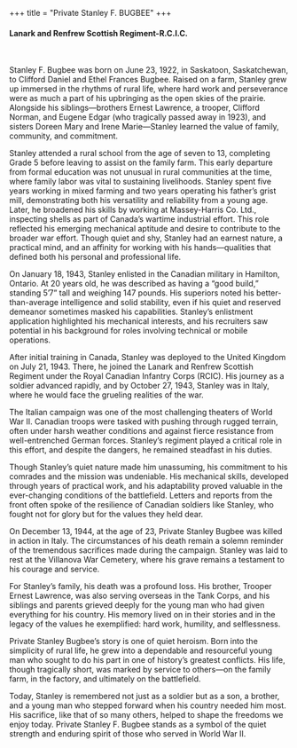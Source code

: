 +++
title = "Private Stanley F. BUGBEE"
+++

#### Lanark and Renfrew Scottish Regiment-R.C.I.C.
<br>



Stanley F. Bugbee was born on June 23, 1922, in Saskatoon, Saskatchewan, to Clifford Daniel and Ethel Frances Bugbee. Raised on a farm, Stanley grew up immersed in the rhythms of rural life, where hard work and perseverance were as much a part of his upbringing as the open skies of the prairie. Alongside his siblings—brothers Ernest Lawrence, a trooper, Clifford Norman, and Eugene Edgar (who tragically passed away in 1923), and sisters Doreen Mary and Irene Marie—Stanley learned the value of family, community, and commitment.

Stanley attended a rural school from the age of seven to 13, completing Grade 5 before leaving to assist on the family farm. This early departure from formal education was not unusual in rural communities at the time, where family labor was vital to sustaining livelihoods. Stanley spent five years working in mixed farming and two years operating his father’s grist mill, demonstrating both his versatility and reliability from a young age.
Later, he broadened his skills by working at Massey-Harris Co. Ltd., inspecting shells as part of Canada’s wartime industrial effort. This role reflected his emerging mechanical aptitude and desire to contribute to the broader war effort. 
Though quiet and shy, Stanley had an earnest nature, a practical mind, and an affinity for working with his hands—qualities that defined both his personal and professional life.

On January 18, 1943, Stanley enlisted in the Canadian military in Hamilton, Ontario. At 20 years old, he was described as having a “good build,” standing 5’7” tall and weighing 147 pounds. 
His superiors noted his better-than-average intelligence and solid stability, even if his quiet and reserved demeanor sometimes masked his capabilities. 
Stanley’s enlistment application highlighted his mechanical interests, and his recruiters saw potential in his background for roles involving technical or mobile operations.

After initial training in Canada, Stanley was deployed to the United Kingdom on July 21, 1943. There, he joined the Lanark and Renfrew Scottish Regiment under the Royal Canadian Infantry Corps (RCIC). His journey as a soldier advanced rapidly, and by October 27, 1943, Stanley was in Italy, where he would face the grueling realities of the war.

The Italian campaign was one of the most challenging theaters of World War II. Canadian troops were tasked with pushing through rugged terrain, often under harsh weather conditions and against fierce resistance from well-entrenched German forces. Stanley’s regiment played a critical role in this effort, and despite the dangers, he remained steadfast in his duties.

Though Stanley’s quiet nature made him unassuming, his commitment to his comrades and the mission was undeniable. 
His mechanical skills, developed through years of practical work, and his adaptability proved valuable in the ever-changing conditions of the battlefield. Letters and reports from the front often spoke of the resilience of Canadian soldiers like Stanley, who fought not for glory but for the values they held dear.

On December 13, 1944, at the age of 23, Private Stanley Bugbee was killed in action in Italy. 
The circumstances of his death remain a solemn reminder of the tremendous sacrifices made during the campaign. 
Stanley was laid to rest at the Villanova War Cemetery, where his grave remains a testament to his courage and service.

For Stanley’s family, his death was a profound loss. His brother, Trooper Ernest Lawrence, was also serving overseas in the Tank Corps, and his siblings and parents grieved deeply for the young man who had given everything for his country. His memory lived on in their stories and in the legacy of the values he exemplified: hard work, humility, and selflessness.

Private Stanley Bugbee’s story is one of quiet heroism. Born into the simplicity of rural life, he grew into a dependable and resourceful young man who sought to do his part in one of history’s greatest conflicts. 
His life, though tragically short, was marked by service to others—on the family farm, in the factory, and ultimately on the battlefield.

Today, Stanley is remembered not just as a soldier but as a son, a brother, and a young man who stepped forward when his country needed him most. His sacrifice, like that of so many others, helped to shape the freedoms we enjoy today. 
Private Stanley F. Bugbee stands as a symbol of the quiet strength and enduring spirit of those who served in World War II.

